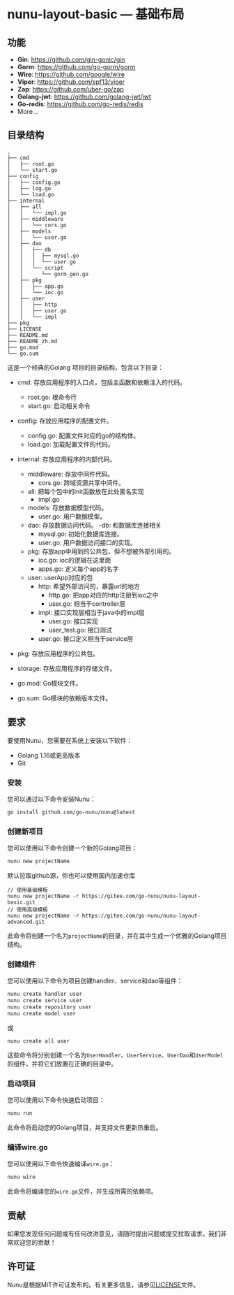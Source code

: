 # nunu-layout-basic — 基础布局

## 功能
- **Gin**: https://github.com/gin-gonic/gin
- **Gorm**: https://github.com/go-gorm/gorm
- **Wire**: https://github.com/google/wire
- **Viper**: https://github.com/spf13/viper
- **Zap**: https://github.com/uber-go/zap
- **Golang-jwt**: https://github.com/golang-jwt/jwt
- **Go-redis**: https://github.com/go-redis/redis
- More...

## 目录结构
```
.
├── cmd
│   ├── root.go
│   └── start.go
├── config
│   ├── config.go
│   ├── log.go
│   └── load.go
├── internal
│   ├── all
│   │   └── impl.go
│   ├── middleware
│   │   └── cors.go
│   ├── models
│   │   └── user.go
│   ├── dao
│   │   ├── db
│   │   │  ├── mysql.go
│   │   │  └── user.go
│   │   └── script
│   │      └── gorm_gen.go
│   ├── pkg
│   │   ├── app.go
│   │   └── ioc.go
│   ├── user
│   │   ├── http
│   │   ├── user.go
│   │   └── impl
├── pkg
├── LICENSE
├── README.md
├── README_zh.md
├── go.mod
└── go.sum

```

这是一个经典的Golang 项目的目录结构，包含以下目录：

- cmd: 存放应用程序的入口点，包括主函数和依赖注入的代码。
  - root.go: 根命令行
  - start.go: 启动相关命令

- config: 存放应用程序的配置文件。
  - config.go: 配置文件对应的go的结构体。
  - load.go: 加载配置文件的代码。

- internal: 存放应用程序的内部代码。
  - middleware: 存放中间件代码。
    - cors.go: 跨域资源共享中间件。
  - all: 把每个包中的init函数放在此处匿名实现
    - impl.go
  - models: 存放数据模型代码。
    - user.go: 用户数据模型。
  - dao: 存放数据访问代码。
    -db: 和数据库连接相关 
      - mysql.go: 初始化数据库连接。
      - user.go: 用户数据访问接口的实现。
  - pkg: 存放app中用到的公共包，但不想被外部引用的。
    - ioc.go: ioc的逻辑在这里面
    - apps.go: 定义每个app的名字
  - user: userApp对应的包
    - http: 希望外部访问的，暴露url的地方
      - http.go: 把app对应的http注册到ioc之中
      - user.go: 相当于controller层
    - impl: 接口实现层相当于java中的impl层
      - user.go: 接口实现
      - user_test.go: 接口测试
    - user.go: 接口定义相当于service层
- pkg: 存放应用程序的公共包。
- storage: 存放应用程序的存储文件。
- go.mod: Go模块文件。
- go.sum: Go模块的依赖版本文件。

## 要求
要使用Nunu，您需要在系统上安装以下软件：

* Golang 1.16或更高版本
* Git



### 安装

您可以通过以下命令安装Nunu：

```bash
go install github.com/go-nunu/nunu@latest
```


### 创建新项目

您可以使用以下命令创建一个新的Golang项目：

```bash
nunu new projectName
```
默认拉取github源，你也可以使用国内加速仓库
```
// 使用基础模板
nunu new projectName -r https://gitee.com/go-nunu/nunu-layout-basic.git
// 使用高级模板
nunu new projectName -r https://gitee.com/go-nunu/nunu-layout-advanced.git
```

此命令将创建一个名为`projectName`的目录，并在其中生成一个优雅的Golang项目结构。

### 创建组件

您可以使用以下命令为项目创建handler、service和dao等组件：

```bash
nunu create handler user
nunu create service user
nunu create repository user
nunu create model user
```
或
```
nunu create all user
```
这些命令将分别创建一个名为`UserHandler`、`UserService`、`UserDao`和`UserModel`的组件，并将它们放置在正确的目录中。

### 启动项目

您可以使用以下命令快速启动项目：

```bash
nunu run
```

此命令将启动您的Golang项目，并支持文件更新热重启。

### 编译wire.go

您可以使用以下命令快速编译`wire.go`：

```bash
nunu wire
```

此命令将编译您的`wire.go`文件，并生成所需的依赖项。

## 贡献

如果您发现任何问题或有任何改进意见，请随时提出问题或提交拉取请求。我们非常欢迎您的贡献！

## 许可证

Nunu是根据MIT许可证发布的。有关更多信息，请参见[LICENSE](LICENSE)文件。